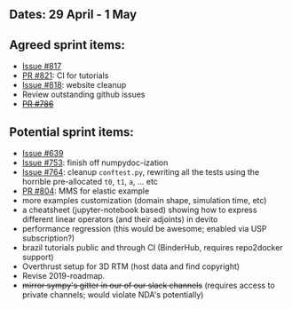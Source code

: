 ## Dates: 29 April - 1 May

## Agreed sprint items:
* [Issue #817](https://github.com/opesci/devito/issues/817)
* [PR #821](https://github.com/opesci/devito/pull/798): CI for tutorials
* [Issue #818](https://github.com/opesci/devito/issues/818): website cleanup
* Review outstanding github issues
* ~~[PR #786](https://github.com/opesci/devito/pull/786)~~

## Potential sprint items:
- [Issue #639](https://github.com/opesci/devito/issues/639)
- [Issue #753](https://github.com/opesci/devito/issues/753): finish off numpydoc-ization
- [Issue #764](https://github.com/opesci/devito/issues/764): cleanup `conftest.py`, rewriting all the tests using the horrible pre-allocated `t0`, `t1`, `a`, ... etc
- [PR #804](https://github.com/opesci/devito/issues/804): MMS for elastic example
- more examples customization (domain shape, simulation time, etc)
- a cheatsheet (jupyter-notebook based) showing how to express different linear operators (and their adjoints) in devito
- performance regression (this would be awesome; enabled via USP subscription?)
- brazil tutorials public and through CI (BinderHub, requires repo2docker support)
- Overthrust setup for 3D RTM (host data and find copyright)
- Revise 2019-roadmap.
- ~~mirror sympy's gitter in our of our slack channels~~ (requires access to private channels; would violate NDA's potentially)